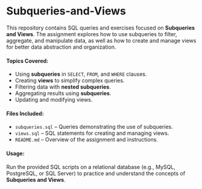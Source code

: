 # Subqueries-and-Views

This repository contains SQL queries and exercises focused on **Subqueries and Views**. The assignment explores how to use subqueries to filter, aggregate, and manipulate data, as well as how to create and manage views for better data abstraction and organization.  

#### **Topics Covered:**  
- Using **subqueries** in `SELECT`, `FROM`, and `WHERE` clauses.  
- Creating **views** to simplify complex queries.  
- Filtering data with **nested subqueries**.  
- Aggregating results using **subqueries**.  
- Updating and modifying views.  

#### **Files Included:**  
- `subqueries.sql` – Queries demonstrating the use of subqueries.  
- `views.sql` – SQL statements for creating and managing views.  
- `README.md` – Overview of the assignment and instructions.  

#### **Usage:**  
Run the provided SQL scripts on a relational database (e.g., MySQL, PostgreSQL, or SQL Server) to practice and understand the concepts of **Subqueries and Views**.  
